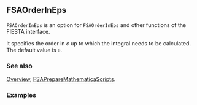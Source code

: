 ```mathematica
 
```

## FSAOrderInEps

`FSAOrderInEps` is an option for `FSAOrderInEps` and other functions of the FIESTA interface.

It specifies the order in $\varepsilon$ up to which the integral needs to be calculated. The default value is `0`.

### See also

[Overview](Extra/FeynHelpers.md), [FSAPrepareMathematicaScripts](FSAPrepareMathematicaScripts.md).

### Examples